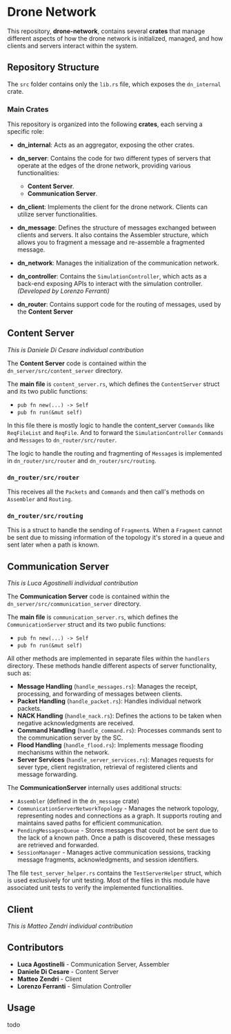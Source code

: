 # Drone Network

This repository, **drone-network**, contains several **crates** that manage different aspects of how the drone network is initialized, 
managed, and how clients and servers interact within the system.

## Repository Structure

The `src` folder contains only the `lib.rs` file, which exposes the `dn_internal` crate.

### Main Crates

This repository is organized into the following **crates**, each serving a specific role:

- **dn_internal**: Acts as an aggregator, exposing the other crates.

- **dn_server**: Contains the code for two different types of servers that operate at the edges of the drone network, providing 
various functionalities:
  - **Content Server**.
  - **Communication Server**.

- **dn_client**: Implements the client for the drone network. Clients can utilize server functionalities.

- **dn_message**: Defines the structure of messages exchanged between clients and servers. It also contains the Assembler structure, 
which allows you to fragment a message and re-assemble a fragmented message.

- **dn_network**: Manages the initialization of the communication network.

- **dn_controller**: Contains the `SimulationController`, which acts as a back-end exposing APIs to interact with the simulation 
controller. *(Developed by Lorenzo Ferranti)*

- **dn_router**: Contains support code for the routing of messages, used by the **Content Server**

## Content Server

*This is Daniele Di Cesare individual contribution*

The **Content Server** code is contained within the `dn_server/src/content_server` directory.

The **main file** is `content_server.rs`, which defines the `ContentServer` struct and its two public functions:

- `pub fn new(...) -> Self`
- `pub fn run(&mut self)`

In this file there is mostly logic to handle the content_server `Commands` like `ReqFileList` and `ReqFile`.
And to forward the `SimulationController` `Commands` and `Messages` to `dn_router/src/router`.

The logic to handle the routing and fragmenting of `Message`s is implemented in `dn_router/src/router` and `dn_router/src/routing`.

### `dn_router/src/router`

This receives all the `Packets` and `Commands` and then call's methods on `Assembler` and `Routing`.

### `dn_router/src/routing`

This is a struct to handle the sending of `Fragment`s. When a `Fragment` cannot be sent due to missing information of the topology
it's stored in a queue and sent later when a path is known.

## Communication Server

*This is Luca Agostinelli individual contribution*

The **Communication Server** code is contained within the `dn_server/src/communication_server` directory.

The **main file** is `communication_server.rs`, which defines the `CommunicationServer` struct and its two public functions:

- `pub fn new(...) -> Self`
- `pub fn run(&mut self)`

All other methods are implemented in separate files within the `handlers` directory. These methods handle different aspects of server functionality, such as:
- **Message Handling** (`handle_messages.rs`): Manages the receipt, processing, and forwarding of messages between clients.
- **Packet Handling** (`handle_packet.rs`): Handles individual network packets.
- **NACK Handling** (`handle_nack.rs`): Defines the actions to be taken when negative acknowledgments are received.
- **Command Handling** (`handle_command.rs`): Processes commands sent to the communication server by the SC.
- **Flood Handling** (`handle_flood.rs`): Implements message flooding mechanisms within the network.
- **Server Services** (`handle_server_services.rs`): Manages requests for sever type, client registration, retrieval 
of registered clients and message forwarding.

The **CommunicationServer** internally uses additional structs:
- `Assembler` (defined in the `dn_message` crate)
- `CommunicationServerNetworkTopology` - Manages the network topology, representing nodes and connections as a graph. 
It supports routing and maintains saved paths for efficient communication.
- `PendingMessagesQueue` - Stores messages that could not be sent due to the lack of a known path. Once a path is discovered, 
these messages are retrieved and forwarded.
- `SessionManager` - Manages active communication sessions, tracking message fragments, acknowledgments, and session identifiers.

The file `test_server_helper.rs` contains the `TestServerHelper` struct, which is used exclusively for unit testing. 
Most of the files in this module have associated unit tests to verify the implemented functionalities.

## Client

*This is Matteo Zendri individual contribution*

## Contributors
- **Luca Agostinelli** - Communication Server, Assembler
- **Daniele Di Cesare** - Content Server
- **Matteo Zendri** - Client
- **Lorenzo Ferranti** - Simulation Controller

## Usage

todo
